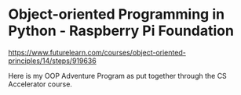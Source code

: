 # Object-oriented Programming in Python - Raspberry Pi Foundation
https://www.futurelearn.com/courses/object-oriented-principles/14/steps/919636

Here is my OOP Adventure Program as put together through the CS Accelerator course.
